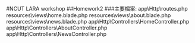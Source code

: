 #NCUT LARA workshop
##Homework2
###主要檔案:
app\Http\routes.php
resources\views\home.blade.php
resources\views\about.blade.php
resources\views\news.blade.php
app\Http\Controllers\HomeController.php
app\Http\Controllers\AboutController.php
app\Http\Controllers\NewsController.php